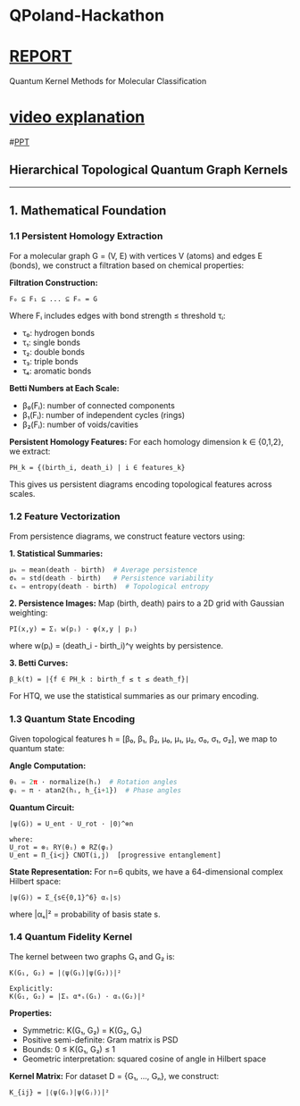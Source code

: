 # QPoland-Hackathon
# [REPORT](https://drive.google.com/file/d/1Zz4xTW4QkSV2XL6isgQ_von2vUobnW_5/view?usp=sharing)

Quantum Kernel Methods for Molecular Classification 
# [video explanation](https://drive.google.com/file/d/1rYQtFwgPOplyPN3nsYAjceQRI8MYTxLE/view?usp=sharing)


#[PPT](https://drive.google.com/file/d/1c76_NXuMKMVjhqJ0eWfoCSk6JRkooxtf/view?usp=drive_link)

## Hierarchical Topological Quantum Graph Kernels

---

## 1. Mathematical Foundation

### 1.1 Persistent Homology Extraction

For a molecular graph G = (V, E) with vertices V (atoms) and edges E (bonds), we construct a filtration based on chemical properties:

**Filtration Construction:**
```
F₀ ⊆ F₁ ⊆ ... ⊆ Fₙ = G
```

Where Fᵢ includes edges with bond strength ≤ threshold τᵢ:
- τ₀: hydrogen bonds
- τ₁: single bonds
- τ₂: double bonds  
- τ₃: triple bonds
- τ₄: aromatic bonds

**Betti Numbers at Each Scale:**
- β₀(Fᵢ): number of connected components
- β₁(Fᵢ): number of independent cycles (rings)
- β₂(Fᵢ): number of voids/cavities

**Persistent Homology Features:**
For each homology dimension k ∈ {0,1,2}, we extract:
```
PH_k = {(birth_i, death_i) | i ∈ features_k}
```

This gives us persistent diagrams encoding topological features across scales.

### 1.2 Feature Vectorization

From persistence diagrams, we construct feature vectors using:

**1. Statistical Summaries:**
```python
μₖ = mean(death - birth)  # Average persistence
σₖ = std(death - birth)   # Persistence variability  
εₖ = entropy(death - birth)  # Topological entropy
```

**2. Persistence Images:**
Map (birth, death) pairs to a 2D grid with Gaussian weighting:
```
PI(x,y) = Σᵢ w(pᵢ) · φ(x,y | pᵢ)
```
where w(pᵢ) = (death_i - birth_i)^γ weights by persistence.

**3. Betti Curves:**
```
β_k(t) = |{f ∈ PH_k : birth_f ≤ t ≤ death_f}|
```

For HTQ, we use the statistical summaries as our primary encoding.

### 1.3 Quantum State Encoding

Given topological features h = [β₀, β₁, β₂, μ₀, μ₁, μ₂, σ₀, σ₁, σ₂], we map to quantum state:

**Angle Computation:**
```python
θᵢ = 2π · normalize(hᵢ)  # Rotation angles
φᵢ = π · atan2(hᵢ, h_{i+1})  # Phase angles
```

**Quantum Circuit:**
```
|ψ(G)⟩ = U_ent · U_rot · |0⟩^⊗n

where:
U_rot = ⊗ᵢ RY(θᵢ) ⊗ RZ(φᵢ)
U_ent = Π_{i<j} CNOT(i,j)  [progressive entanglement]
```

**State Representation:**
For n=6 qubits, we have a 64-dimensional complex Hilbert space:
```
|ψ(G)⟩ = Σ_{s∈{0,1}^6} αₛ|s⟩
```
where |αₛ|² = probability of basis state s.

### 1.4 Quantum Fidelity Kernel

The kernel between two graphs G₁ and G₂ is:

```
K(G₁, G₂) = |⟨ψ(G₁)|ψ(G₂)⟩|²

Explicitly:
K(G₁, G₂) = |Σₛ α*ₛ(G₁) · αₛ(G₂)|²
```

**Properties:**
- Symmetric: K(G₁, G₂) = K(G₂, G₁)
- Positive semi-definite: Gram matrix is PSD
- Bounds: 0 ≤ K(G₁, G₂) ≤ 1
- Geometric interpretation: squared cosine of angle in Hilbert space

**Kernel Matrix:**
For dataset D = {G₁, ..., Gₙ}, we construct:
```
K_{ij} = |⟨ψ(Gᵢ)|ψ(Gⱼ)⟩|²


